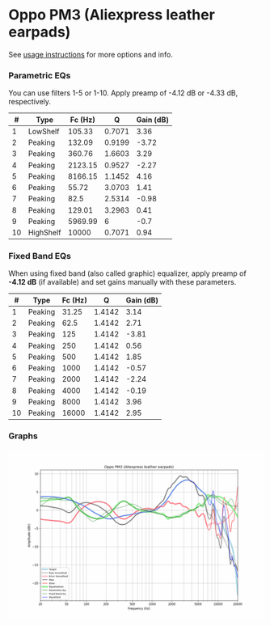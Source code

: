 # Oppo PM3 (Aliexpress leather earpads)
See [usage instructions](https://github.com/jaakkopasanen/AutoEq#usage) for more options and info.

### Parametric EQs
You can use filters 1-5 or 1-10. Apply preamp of -4.12 dB or -4.33 dB, respectively.

|   # | Type      |   Fc (Hz) |      Q |   Gain (dB) |
|-----|-----------|-----------|--------|-------------|
|   1 | LowShelf  |    105.33 | 0.7071 |        3.36 |
|   2 | Peaking   |    132.09 | 0.9199 |       -3.72 |
|   3 | Peaking   |    360.76 | 1.6603 |        3.29 |
|   4 | Peaking   |   2123.15 | 0.9527 |       -2.27 |
|   5 | Peaking   |   8166.15 | 1.1452 |        4.16 |
|   6 | Peaking   |     55.72 | 3.0703 |        1.41 |
|   7 | Peaking   |     82.5  | 2.5314 |       -0.98 |
|   8 | Peaking   |    129.01 | 3.2963 |        0.41 |
|   9 | Peaking   |   5969.99 | 6      |       -0.7  |
|  10 | HighShelf |  10000    | 0.7071 |        0.94 |

### Fixed Band EQs
When using fixed band (also called graphic) equalizer, apply preamp of **-4.12 dB** (if available) and set gains manually with these parameters.

|   # | Type    |   Fc (Hz) |      Q |   Gain (dB) |
|-----|---------|-----------|--------|-------------|
|   1 | Peaking |     31.25 | 1.4142 |        3.14 |
|   2 | Peaking |     62.5  | 1.4142 |        2.71 |
|   3 | Peaking |    125    | 1.4142 |       -3.81 |
|   4 | Peaking |    250    | 1.4142 |        0.56 |
|   5 | Peaking |    500    | 1.4142 |        1.85 |
|   6 | Peaking |   1000    | 1.4142 |       -0.57 |
|   7 | Peaking |   2000    | 1.4142 |       -2.24 |
|   8 | Peaking |   4000    | 1.4142 |       -0.19 |
|   9 | Peaking |   8000    | 1.4142 |        3.96 |
|  10 | Peaking |  16000    | 1.4142 |        2.95 |

### Graphs
![](./Oppo%20PM3%20(Aliexpress%20leather%20earpads).png)
